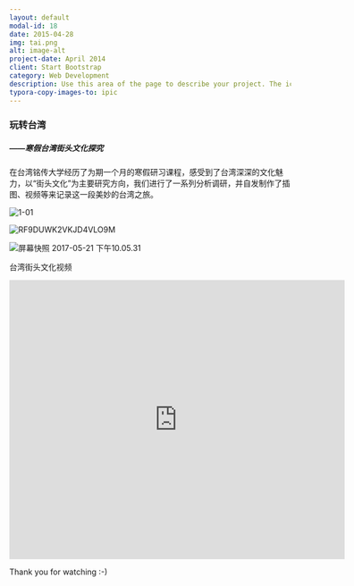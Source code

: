 ```yaml
---
layout: default
modal-id: 18
date: 2015-04-28
img: tai.png
alt: image-alt
project-date: April 2014
client: Start Bootstrap
category: Web Development
description: Use this area of the page to describe your project. The icon above is part of a free icon set by <a href="https://sellfy.com/p/8Q9P/jV3VZ/">Flat Icons</a>. On their website, you can download their free set with 16 icons, or you can purchase the entire set with 146 icons for only $12!
typora-copy-images-to: ipic
---
```


### 玩转台湾

##### ——寒假台湾街头文化探究



在台湾铭传大学经历了为期一个月的寒假研习课程，感受到了台湾深深的文化魅力，以“街头文化”为主要研究方向，我们进行了一系列分析调研，并自发制作了插图、视频等来记录这一段美妙的台湾之旅。



![1-01](/Users/Carol/Desktop/台湾研习1.23-2.3/涂鸦/1-01.jpg)

![RF9DUWK2VKJD4VLO9M](https://ws1.sinaimg.cn/large/006tNc79gy1fftc2mg199j31kw114b29.jpg)

![屏幕快照 2017-05-21 下午10.05.31](https://ws2.sinaimg.cn/large/006tNc79gy1fftc425nwvj31ie12ce81.jpg)





台湾街头文化视频

<iframe width="600" height="500" src="https://player.youku.com/embed/XMjc0MzI1MjIxMg==" frameborder="0"> </iframe>



Thank you for watching  :-)

